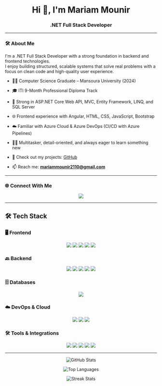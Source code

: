 <h1 align="center">Hi 👋, I'm Mariam Mounir</h1>
<h3 align="center">.NET Full Stack Developer </h3>

---

### 🛠 About Me

I'm a .NET Full Stack Developer with a strong foundation in backend and frontend technologies.  
I enjoy building structured, scalable systems that solve real problems with a focus on clean code and high-quality user experience.

- 👩‍🎓 Computer Science Graduate – Mansoura University (2024)  
- 🎓 ITI 9-Month Professional Diploma Track  
- 🧠 Strong in ASP.NET Core Web API, MVC, Entity Framework, LINQ, and SQL Server  
- 🌐 Frontend experience with Angular, HTML, CSS, JavaScript, Bootstrap  
- ☁️ Familiar with Azure Cloud & Azure DevOps (CI/CD with Azure Pipelines)  
- 👩‍🔧 Multitasker, detail-oriented, and always eager to learn something new  

- 🔗 Check out my projects: [GitHub](https://github.com/MariamMounir)  
- 📫 Reach me: **mariammounir2110@gmail.com**

---

### 🌐 Connect With Me

<p align="center">
  <a href="https://www.linkedin.com/in/mariam-mounir-b870931bb/"><img src="https://img.shields.io/badge/LinkedIn-0077B5?style=for-the-badge&logo=linkedin&logoColor=white" /></a>
</p>

---

## 🛠️ Tech Stack

### 🖥️ Frontend
<p align="center">
  <img src="https://img.shields.io/badge/Angular-DD0031?style=for-the-badge&logo=angular&logoColor=white" />
  <img src="https://img.shields.io/badge/Bootstrap-563D7C?style=for-the-badge&logo=bootstrap&logoColor=white" />
  <img src="https://img.shields.io/badge/HTML5-E34F26?style=for-the-badge&logo=html5&logoColor=white" />
  <img src="https://img.shields.io/badge/CSS3-1572B6?style=for-the-badge&logo=css3&logoColor=white" />
  <img src="https://img.shields.io/badge/JavaScript-F7DF1E?style=for-the-badge&logo=javascript&logoColor=black" />
</p>

### 🔙 Backend
<p align="center">
  <img src="https://img.shields.io/badge/C%23-239120?style=for-the-badge&logo=c-sharp&logoColor=white" />
  <img src="https://img.shields.io/badge/.NET-512BD4?style=for-the-badge&logo=dotnet&logoColor=white" />
  <img src="https://img.shields.io/badge/ASP.NET_Core-512BD4?style=for-the-badge&logo=dotnet&logoColor=white" />
  <img src="https://img.shields.io/badge/Entity_Framework-0078D7?style=for-the-badge&logo=dotnet&logoColor=white" />
  <img src="https://img.shields.io/badge/SignalR-00BFFF?style=for-the-badge&logo=signalr&logoColor=white" />
</p>

### 🗄️ Databases
<p align="center">
  <img src="https://img.shields.io/badge/SQL_Server-CC2927?style=for-the-badge&logo=microsoft-sql-server&logoColor=white" />
</p>

### ☁️ DevOps & Cloud
<p align="center">
  <img src="https://img.shields.io/badge/Azure-0089D6?style=for-the-badge&logo=microsoftazure&logoColor=white" />
  <img src="https://img.shields.io/badge/Azure%20DevOps-0078D7?style=for-the-badge&logo=azuredevops&logoColor=white" />
  <img src="https://img.shields.io/badge/Azure_Pipelines-2560E0?style=for-the-badge&logo=azure-pipelines&logoColor=white" />
</p>

### 🛠️ Tools & Integrations
<p align="center">
  <img src="https://img.shields.io/badge/Git-F05032?style=for-the-badge&logo=git&logoColor=white" />
  <img src="https://img.shields.io/badge/Postman-FF6C37?style=for-the-badge&logo=postman&logoColor=white" />
  <img src="https://img.shields.io/badge/Stripe-635BFF?style=for-the-badge&logo=stripe&logoColor=white" />
  <img src="https://img.shields.io/badge/Cloudinary-3448C5?style=for-the-badge&logo=cloudinary&logoColor=white" />
  <img src="https://img.shields.io/badge/ImageKit-4B8DF8?style=for-the-badge&logo=imagekit&logoColor=white" />
</p>

---

<!-- GitHub Stats -->
<p align="center">
  <img src="https://github-readme-stats.vercel.app/api?username=MariamMounir&show_icons=true&theme=radical&hide_border=true&include_all_commits=true&count_private=true" alt="GitHub Stats" />
</p>

<!-- Most Used Languages -->
<p align="center">
  <img src="https://github-readme-stats.vercel.app/api/top-langs/?username=MariamMounir&layout=compact&theme=radical&hide_border=true&langs_count=8" alt="Top Languages" />
</p>

<!-- Streak Stats -->
<p align="center">
  <img src="[https://github-readme-streak-stats.herokuapp.com/?user=MariamMounir&theme=radical&hide_border=true&date_format=M%20j%5B%2C%20Y%5D](https://github-readme-streak-stats.herokuapp.com/?user=MariamMounir
)" alt="Streak Stats" />
</p>


